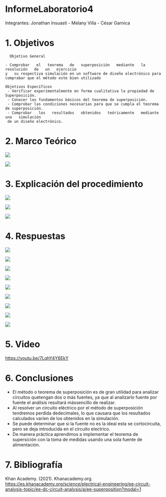 # InformeLaboratorio4

Integrantes: Jonathan Insuasti - Melany  Villa - César Garnica 

# 1. Objetivos 
      Objetivo General
     
    - Comprobar   el   teorema   de   superposición   mediante   la   resolución   de   un   ejercicio 
    y   su respectiva simulación en un software de diseño electrónico para comprabar que el método este bien utilizado
    
    Objetivos Específicos
     - Verificar experimentalmente en forma cualitativa la propiedad de Superposición.
     - Conocer los fundamentos básicos del teorema de superposición.
     - Comprobar las condiciones necesarias para que se cumpla el teorema de superposición.
     - Comprobar   los   resultados   obtenidos   teóricamente   mediante   una   simulación  
     de un diseño electrónico.

    
# 2. Marco Teórico

![](https://github.com/mjvilla1/ImagenesLab4/blob/main/Tabla%20de%20Materiales.PNG)

![](https://github.com/mjvilla1/ImagenesLab4/blob/main/Teorema%20de%20superposici%C3%B3n.PNG)

# 3. Explicación  del procedimiento

![](https://github.com/mjvilla1/ImagenesLab4/blob/main/Eje%20t.jpeg)

![](https://github.com/mjvilla1/ImagenesLab4/blob/main/EJ%20V1%3D0.jpeg)

![](https://github.com/mjvilla1/ImagenesLab4/blob/main/EJ%20V2%3D0.jpeg)

#  4. Respuestas 

![](https://github.com/mjvilla1/ImagenesLab4/blob/main/Eje%201.jpeg)

![](https://github.com/mjvilla1/ImagenesLab4/blob/main/Eje%202.jpeg)

![](https://github.com/mjvilla1/ImagenesLab4/blob/main/Eje%201%201.jpeg)

![](https://github.com/mjvilla1/ImagenesLab4/blob/main/Eje%203.jpeg)

![](https://github.com/mjvilla1/ImagenesLab4/blob/main/Eje%203%201.jpeg)

![](https://github.com/mjvilla1/ImagenesLab4/blob/main/R%201.jpeg)

![](https://github.com/mjvilla1/ImagenesLab4/blob/main/R2.jpeg)

![](https://github.com/mjvilla1/ImagenesLab4/blob/main/Calculo%20del%20error%204.PNG)

![](https://github.com/mjvilla1/ImagenesLab4/blob/main/Calculo%20del%20error%204-.PNG)

# 5. Video

https://youtu.be/7LqhY4Y6EkY

# 6. Conclusiones

- El método o teorema de superposición es de gran utilidad para analizar circuitos quetengan dos o más fuentes, 
ya que al analizarlo fuente por fuente el análisis resultará mássencillo de realizar.
- Al resolver un circuito eléctrico por el método de superposición tendremos perdida dedecimales,
lo que causara que los resultados calculados varíen de los obtenidos en la simulación. 
- Se puede determinar que si la fuente no es la ideal esta se cortocircuita, pero se deja introducida
 en el circuito electrico.
 - De manera práctica aprendimos a implementar el teorema de supersición con la toma de medidas usando una sola 
 fuente de alimentación.


# 7. Bibliografía 

Khan Academy. (2021). Khanacademy.org. https://es.khanacademy.org/science/electrical-engineering/ee-circuit-analysis-topic/ee-dc-circuit-analysis/a/ee-superposition?modal=1


